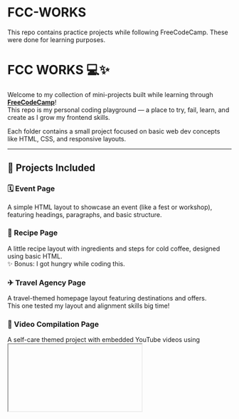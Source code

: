 # FCC-WORKS
This repo contains practice projects while following FreeCodeCamp. These were done for learning purposes.
# FCC WORKS 💻✨

Welcome to my collection of mini-projects built while learning through **[FreeCodeCamp](https://www.freecodecamp.org/)**!  
This repo is my personal coding playground — a place to try, fail, learn, and create as I grow my frontend skills.

Each folder contains a small project focused on basic web dev concepts like HTML, CSS, and responsive layouts.

---

## 📁 Projects Included

### 🗓 Event Page
A simple HTML layout to showcase an event (like a fest or workshop), featuring headings, paragraphs, and basic structure.

### 🍵 Recipe Page
A little recipe layout with ingredients and steps for cold coffee, designed using basic HTML.  
✨ Bonus: I got hungry while coding this.

### ✈ Travel Agency Page
A travel-themed homepage layout featuring destinations and offers.  
This one tested my layout and alignment skills big time!

### 🎥 Video Compilation Page
A self-care themed project with embedded YouTube videos using <iframe>. 🧘‍♀💖

### 🏨 Hotel Feedback Form
A hotel guest feedback form using form inputs and HTML5 validations.

### 🔧 Workshop Survey Form
A survey form collecting workshop feedback using fieldsets and radio buttons.

---


## 🛠 Tech Used
- HTML5
- CSS3
- VS Code
- Git + GitHub

---

## 🌈 What's Next?
More mini projects coming soon as I complete new challenges and lessons through FreeCodeCamp and beyond 🚀

---

> ✨ Thanks for stopping by! Feedback, ideas, or just vibing? Say hi anytime ✨

